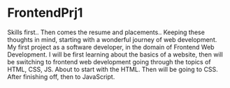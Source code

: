 # FrontendPrj1
Skills first.. Then comes the resume and placements..
Keeping these thoughts in mind, starting with a wonderful journey of web development.
My first project as a software developer, in the domain of Frontend Web Development.
I will be first learning about the basics of a website, then will be switching to frontend web development going through the topics of HTML, CSS, JS.
About to start with the HTML. Then will be going to CSS. After finishing off, then to JavaScript.
